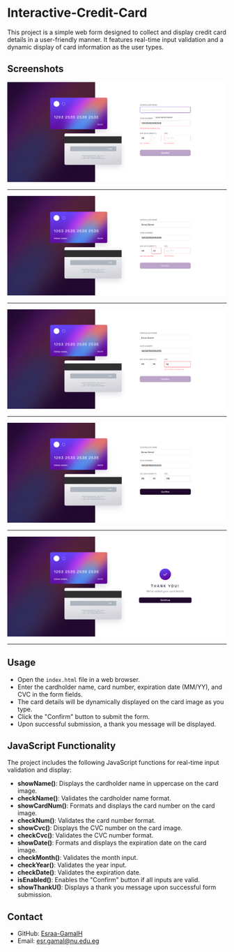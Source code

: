 # Interactive-Credit-Card

This project is a simple web form designed to collect and display credit card details in a user-friendly manner. It features real-time input validation and a dynamic display of card information as the user types.

## Screenshots
![Features](demo/1.png)

---
![Features](demo/2.png)

---
![Features](demo/3.png)

---
![Features](demo/4.png)

---
![Features](demo/5.png)

---
## Usage

- Open the `index.html` file in a web browser.
- Enter the cardholder name, card number, expiration date (MM/YY), and CVC in the form fields.
- The card details will be dynamically displayed on the card image as you type.
- Click the "Confirm" button to submit the form.
- Upon successful submission, a thank you message will be displayed.

## JavaScript Functionality

The project includes the following JavaScript functions for real-time input validation and display:

- **showName()**: Displays the cardholder name in uppercase on the card image.
- **checkName()**: Validates the cardholder name format.
- **showCardNum()**: Formats and displays the card number on the card image.
- **checkNum()**: Validates the card number format.
- **showCvc()**: Displays the CVC number on the card image.
- **checkCvc()**: Validates the CVC number format.
- **showDate()**: Formats and displays the expiration date on the card image.
- **checkMonth()**: Validates the month input.
- **checkYear()**: Validates the year input.
- **checkDate()**: Validates the expiration date.
- **isEnabled()**: Enables the "Confirm" button if all inputs are valid.
- **showThankU()**: Displays a thank you message upon successful form submission.

## Contact

- GitHub: [Esraa-GamalH](https://github.com/Esraa-GamalH)
- Email: esr.gamal@nu.edu.eg

